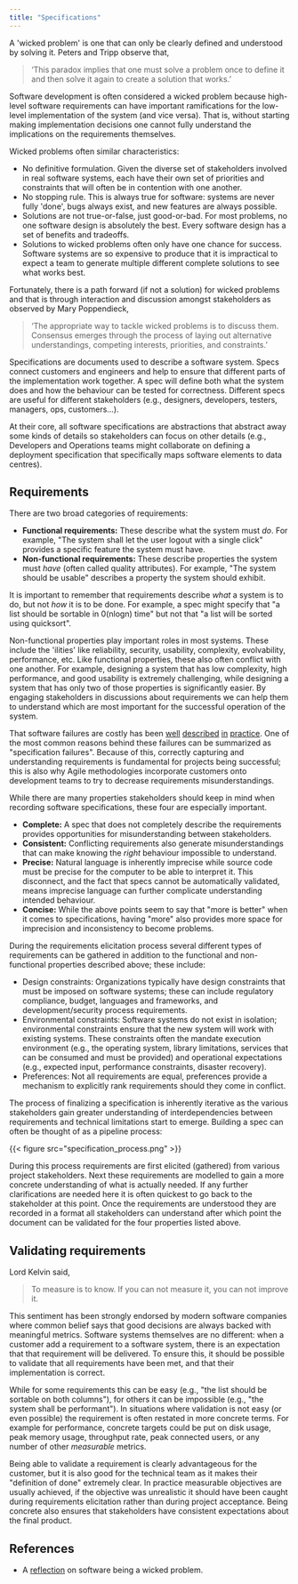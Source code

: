 ```yaml
---
title: "Specifications"
---
```


A 'wicked problem' is one that can only be clearly defined and understood by solving it. Peters and Tripp observe that,

> ‘This paradox implies that one must solve a problem once to define it and then solve it again to create a solution that works.’

Software development is often considered a wicked problem because high-level software requirements can have important ramifications for the low-level implementation of the system (and vice versa). That is, without starting making implementation decisions one cannot fully understand the implications on the requirements themselves.

Wicked problems often similar characteristics:

* No definitive formulation. Given the diverse set of stakeholders involved in real software systems, each have their own set of priorities and constraints that will often be in contention with one another.
* No stopping rule. This is always true for software: systems are never fully 'done', bugs always exist, and new features are always possible.
* Solutions are not true-or-false, just good-or-bad. For most problems, no one software design is absolutely the best. Every software design has a set of benefits and tradeoffs. 
* Solutions to wicked problems often only have one chance for success. Software systems are so expensive to produce that it is impractical to expect a team to generate multiple different complete solutions to see what works best.

Fortunately, there is a path forward (if not a solution) for wicked problems and that is through interaction and discussion amongst stakeholders as observed by Mary Poppendieck, 

> ‘The appropriate way to tackle wicked problems is to discuss them. Consensus emerges through the process of laying out alternative understandings, competing interests, priorities, and constraints.’

<!---
http://reqexperts.com/resources/requirements-articles/articles-what-is-the-difference/
--->

Specifications are documents used to describe a software system. Specs connect customers and engineers and help to ensure that different parts of the implementation work together. A spec will define both what the system does and how the behaviour can be tested for correctness. Different specs are useful for different stakeholders (e.g., designers, developers, testers, managers, ops, customers...).

At their core, all software specifications are abstractions that abstract away some kinds of details so stakeholders can focus on other details (e.g., Developers and Operations teams might collaborate on defining a deployment specification that specifically maps software elements to data centres). 

## Requirements

There are two broad categories of requirements:

* **Functional requirements:** These describe what the system must *do*.  For example, "The system shall let the user logout with a single click" provides a specific feature the system must have.
* **Non-functional requirements:** These describe properties the system must *have* (often called quality attributes). For example, "The system should be usable" describes a property the system should exhibit. 

It is important to remember that requirements describe *what* a system is to do, but not *how* it is to be done. For example, a spec might specify that "a list should be sortable in 0(nlogn) time" but not that "a list will be sorted using quicksort". 

Non-functional properties play important roles in most systems. These include the 'ilities' like reliability, security, usability, complexity, evolvability, performance, etc. Like functional properties, these also often conflict with one another. For example, designing a system that has low complexity, high performance, and good usability is extremely challenging, while designing a system that has only two of those properties is significantly easier. By engaging stakeholders in discussions about requirements we can help them to understand which are most important for the successful operation of the system.

That software failures are costly has been [well](http://spectrum.ieee.org/computing/software/why-software-fails) [described](http://www.cse.psu.edu/~gxt29/bug/softwarebug.html) [in](http://www.devtopics.com/20-famous-software-disasters/) [practice](http://www.tricentis.com/blog/2014/12/18/top-10-software-fails-of-2014/). One of the most common reasons behind these failures can be summarized as "specification failures". Because of this, correctly capturing and understanding requirements is fundamental for projects being successful; this is also why Agile methodologies incorporate customers onto development teams to try to decrease requirements misunderstandings. 

While there are many properties stakeholders should keep in mind when recording software specifications, these four are especially important.

* **Complete:** A spec that does not completely describe the requirements provides opportunities for misunderstanding between stakeholders.
* **Consistent:** Conflicting requirements also generate misunderstandings that can make knowing the *right* behaviour impossible to understand. 
* **Precise:** Natural language is inherently imprecise while source code must be precise for the computer to be able to interpret it. This disconnect, and the fact that specs cannot be automatically validated, means imprecise language can further complicate understanding intended behaviour.
* **Concise:** While the above points seem to say that "more is better" when it comes to specifications, having "more" also provides more space for imprecision and inconsistency to become problems.

During the requirements elicitation process several different types of requirements can be gathered in addition to the functional and non-functional properties described above; these include:

* Design constraints: Organizations typically have design constraints that must be imposed on software systems; these can include regulatory compliance, budget, languages and frameworks, and development/security process requirements.
* Environmental constraints: Software systems do not exist in isolation; environmental constraints ensure that the new system will work with existing systems. These constraints often the mandate execution environment (e.g., the operating system, library limitations, services that can be consumed and must be provided) and operational expectations (e.g., expected input, performance constraints, disaster recovery).
* Preferences: Not all requirements are equal, preferences provide a mechanism to explicitly rank requirements should they come in conflict. 

The process of finalizing a specification is inherently iterative as the various stakeholders gain greater understanding of interdependencies between requirements and technical limitations start to emerge. Building a  spec can often be thought of as a pipeline process:

[//]: # (<img src="./figures/specification_process.png" width="512px" alt="scrum overview">)
{{< figure src="specification_process.png" >}}

During this process requirements are first elicited (gathered) from various project stakeholders. Next these requirements are modelled to gain a more concrete understanding of what is actually needed. If any further clarifications are needed here it is often quickest to go back to the stakeholder at this point. Once the requirements are understood they are recorded in a format all stakeholders can understand after which point the document can be validated for the four properties listed above.

## Validating requirements

Lord Kelvin said,

> To measure is to know. If you can not measure it, you can not improve it.

This sentiment has been strongly endorsed by modern software companies where common belief says that good decisions are always backed with meaningful metrics. Software systems themselves are no different: when a customer add a requirement to a software system, there is an expectation that that requirement will be delivered. To ensure this, it should be possible to validate that all requirements have been met, and that their implementation is correct. 

While for some requirements this can be easy (e.g., "the list should be sortable on both columns"), for others it can be impossible (e.g., "the system shall be performant"). In situations where validation is not easy (or even possible) the requirement is often restated in more concrete terms. For example for performance, concrete targets could be put on disk usage, peak memory usage, throughput rate, peak connected users, or any number of other _measurable_ metrics. 

Being able to validate a requirement is clearly advantageous for the customer, but it is also good for the technical team as it makes their "definition of done" extremely clear. In practice measurable objectives are usually achieved, if the objective was unrealistic it should have been caught during requirements elicitation rather than during project acceptance. Being concrete also ensures that stakeholders have consistent expectations about the final product.

<!---
We have more NFP metric examples but they're more appropriate for 410
--->

## References

* A [reflection](https://blog.codinghorror.com/development-is-inherently-wicked/) on software being a wicked problem.


